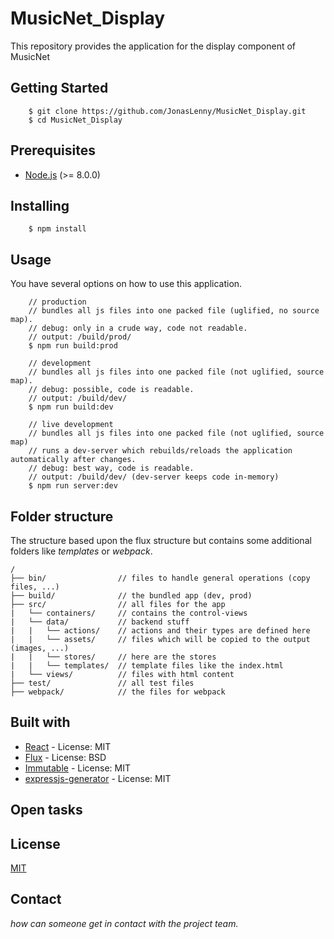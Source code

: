 # MusicNet_Display
This repository provides the application for the display component of MusicNet

## Getting Started
```
    $ git clone https://github.com/JonasLenny/MusicNet_Display.git
    $ cd MusicNet_Display
```


## Prerequisites
* [Node.js](https://nodejs.org/en/) (>= 8.0.0)

## Installing
```
    $ npm install
```

## Usage
You have several options on how to use this application.

```
    // production
    // bundles all js files into one packed file (uglified, no source map).
    // debug: only in a crude way, code not readable.
    // output: /build/prod/
    $ npm run build:prod

    // development
    // bundles all js files into one packed file (not uglified, source map).
    // debug: possible, code is readable.
    // output: /build/dev/
    $ npm run build:dev

    // live development
    // bundles all js files into one packed file (not uglified, source map)
    // runs a dev-server which rebuilds/reloads the application automatically after changes.
    // debug: best way, code is readable.
    // output: /build/dev/ (dev-server keeps code in-memory)
    $ npm run server:dev
```

## Folder structure
The structure based upon the flux structure but contains some
additional folders like *templates* or *webpack*.

```
/
├── bin/                // files to handle general operations (copy files, ...)
├── build/              // the bundled app (dev, prod)
├── src/                // all files for the app
|   └── containers/     // contains the control-views
|   └── data/           // backend stuff
|   |   └── actions/    // actions and their types are defined here
|   |   └── assets/     // files which will be copied to the output (images, ...)
|   |   └── stores/     // here are the stores
|   |   └── templates/  // template files like the index.html
|   └── views/          // files with html content
├── test/               // all test files
├── webpack/            // the files for webpack
```

## Built with
* [React](https://github.com/facebook/react/) - License: MIT
* [Flux](https://github.com/facebook/flux) - License: BSD
* [Immutable](https://github.com/facebook/immutable-js/) - License: MIT
* [expressjs-generator](https://github.com/expressjs/generator) - License: MIT

## Open tasks


## License
[MIT](https://github.com/JonasLenny/MusicNet_Display/blob/develop/LICENSE)

## Contact
*how can someone get in contact with the project team.*
